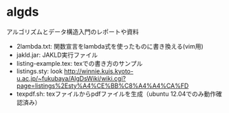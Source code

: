 algds
=====

アルゴリズムとデータ構造入門のレポートや資料

- 2lambda.txt: 関数宣言をlambda式を使ったものに書き換える(vim用)
- jakld.jar: JAKLD実行ファイル
- listing-example.tex: texでの書き方のサンプル
- listings.sty: look http://winnie.kuis.kyoto-u.ac.jp/~fukubaya/AlgDsWiki/wiki.cgi?page=listings%2Esty%A4%CE%BB%C8%A4%A4%CA%FD
- texpdf.sh: texファイルからpdfファイルを生成（ubuntu 12.04でのみ動作確認済み）